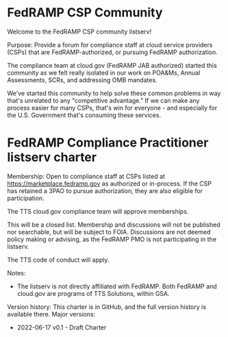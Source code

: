 # FedRAMP CSP Community

Welcome to the FedRAMP CSP community listserv!

Purpose: Provide a forum for compliance staff at cloud service
providers (CSPs) that are FedRAMP-authorized, or pursuing FedRAMP
authorization.

The compliance team at cloud.gov (FedRAMP JAB authorized) started
this community as we felt really isolated in our work on POA&Ms,
Annual Assessments, SCRs, and addressing OMB mandates.

We've started this community to help solve these common problems
in way that's unrelated to any "competitive advantage." If we can 
make any process easier for many CSPs, that's win for everyone - 
and especially for the U.S. Government that's consuming these services.

# FedRAMP Compliance Practitioner listserv charter

Membership: Open to compliance staff at CSPs listed at
https://marketplace.fedramp.gov as authorized or in-process. If the
CSP has retained a 3PAO to pursue authorization, they are also
eligible for participation. 

The TTS cloud.gov compliance team will
approve memberships.

This will be a closed list. Membership and discussions will not be
published nor searchable, but will be subject to FOIA. Discussions
are not deemed policy making or advising, as the FedRAMP PMO is not
participating in the listserv.

The TTS code of conduct will apply.

Notes:

- The listserv is not directly affiliated with FedRAMP. Both FedRAMP
  and cloud.gov are programs of TTS Solutions, within GSA.

Version history: This charter is in GitHub, and the full version
history is available there. Major versions:

* 2022-06-17 v0.1 - Draft Charter

